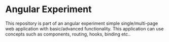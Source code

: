 # Angular Experiment

This repository is part of an angular experiment simple single/multi-page web application with basic/advanced functionality. This application can use concepts such as components, routing, hooks, binding etc..